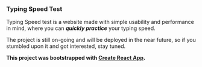 ### Typing Speed Test

Typing Speed test is a website made with simple usability and performance in mind, where you can **_quickly practice_** your typing speed.

The project is still on-going and will be deployed in the near future, so if you stumbled upon it and got interested, stay tuned.

**This project was bootstrapped with [Create React App](https://github.com/facebook/create-react-app).**
